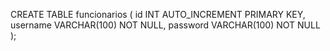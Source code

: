 CREATE TABLE funcionarios (
    id INT AUTO_INCREMENT PRIMARY KEY,
    username VARCHAR(100) NOT NULL,
    password VARCHAR(100) NOT NULL
);